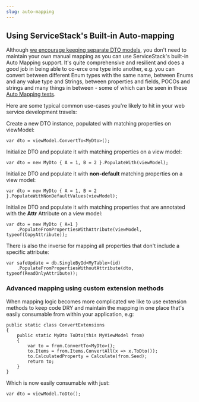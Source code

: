 ```yaml
---
slug: auto-mapping
---
```

## Using ServiceStack's Built-in Auto-mapping

Although [we encourage keeping separate DTO models](http://stackoverflow.com/a/15369736/85785), you don't need to maintain your own manual mapping as you can use ServiceStack's built-in Auto Mapping support. It's quite comprehensive and resilient and does a good job in being able to co-erce one type into another, e.g. you can convert between different Enum types with the same name, between Enums and any value type and Strings, between properties and fields, POCOs and strings and many things in between - some of which can be seen in these [Auto Mapping tests](https://github.com/ServiceStack/ServiceStack.Text/blob/master/tests/ServiceStack.Text.Tests/AutoMappingTests.cs).

Here are some typical common use-cases you're likely to hit in your web service development travels:

Create a new DTO instance, populated with matching properties on viewModel:

    var dto = viewModel.ConvertTo<MyDto>();

Initialize DTO and populate it with matching properties on a view model:

    var dto = new MyDto { A = 1, B = 2 }.PopulateWith(viewModel);

Initialize DTO and populate it with **non-default** matching properties on a view model:

    var dto = new MyDto { A = 1, B = 2 }.PopulateWithNonDefaultValues(viewModel);

Initialize DTO and populate it with matching properties that are annotated with the **Attr** Attribute on a view model:

    var dto = new MyDto { A=1 }
        .PopulateFromPropertiesWithAttribute(viewModel, typeof(CopyAttribute));

There is also the inverse for mapping all properties that don't include a specific attribute:

    var safeUpdate = db.SingleById<MyTable>(id)
        .PopulateFromPropertiesWithoutAttribute(dto, typeof(ReadOnlyAttribute));

### Advanced mapping using custom extension methods

When mapping logic becomes more complicated we like to use extension methods to keep code DRY and maintain the mapping in one place that's easily consumable from within your application, e.g:

    public static class ConvertExtensions
    {
        public static MyDto ToDto(this MyViewModel from)
        {
            var to = from.ConvertTo<MyDto>();
            to.Items = from.Items.ConvertAll(x => x.ToDto());
            to.CalculatedProperty = Calculate(from.Seed);
            return to;
        }
    }

Which is now easily consumable with just:

    var dto = viewModel.ToDto();


  [1]: http://martinfowler.com/eaaCatalog/dataTransferObject.html
  [2]: http://msdn.microsoft.com/en-us/library/ff649585.aspx
  [3]: http://www.palmmedia.de/Blog/2011/8/30/ioc-container-benchmark-performance-comparison
  [4]: https://github.com/ServiceStack/ServiceStack/wiki/Clients-overview
  [5]: http://ayende.com/blog/4769/code-review-guidelines-avoid-inheritance-for-properties
  [6]: https://github.com/AutoMapper/AutoMapper
